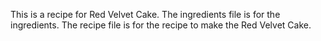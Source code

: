 This is a recipe for Red Velvet Cake.
The ingredients file is for the ingredients.
The recipe file is for the recipe to make the Red Velvet Cake.